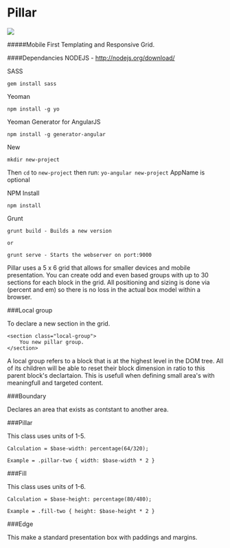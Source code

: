 Pillar 
======

<img src="https://github.com/jvrunion/getpillar/blob/master/app/images/pillar.png">

#####Mobile First Templating and Responsive Grid.

####Dependancies
NODEJS - http://nodejs.org/download/


SASS

	gem install sass

Yeoman

 	npm install -g yo
 	
Yeoman Generator for AngularJS

 	npm install -g generator-angular
 	
New

	mkdir new-project
	
Then `cd` to `new-project` then run:
	`yo-angular new-project` AppName is optional
	
	
NPM Install

	npm install
	
Grunt 

	grunt build - Builds a new version
	
	or 
	
	grunt serve - Starts the webserver on port:9000

Pillar uses a 5 x 6 grid that allows for smaller devices and mobile presentation. You can create odd and even based groups with up to 30 sections for each block in the grid.  All positioning and sizing is done via (percent and em) so there is no loss in the actual box model within a browser.

###Local group

To declare a new section in the grid.

	<section class="local-group">
		You new pillar group.
	</section>

A local group refers to a block that is at the highest level in the DOM tree.  All of its children will be able to reset their block dimension in ratio to this parent block's declartaion.  This is usefull when defining small area's with meaningfull and targeted content.

###Boundary

Declares an area that exists as contstant to another area.



###Pillar

This class uses units of 1-5.

    Calculation = $base-width: percentage(64/320);
    
    Example = .pillar-two { width: $base-width * 2 }

###Fill

This class uses units of 1-6.
    
    Calculation = $base-height: percentage(80/480);
    
    Example = .fill-two { height: $base-height * 2 }

###Edge

This make a standard presentation box with paddings and margins.

